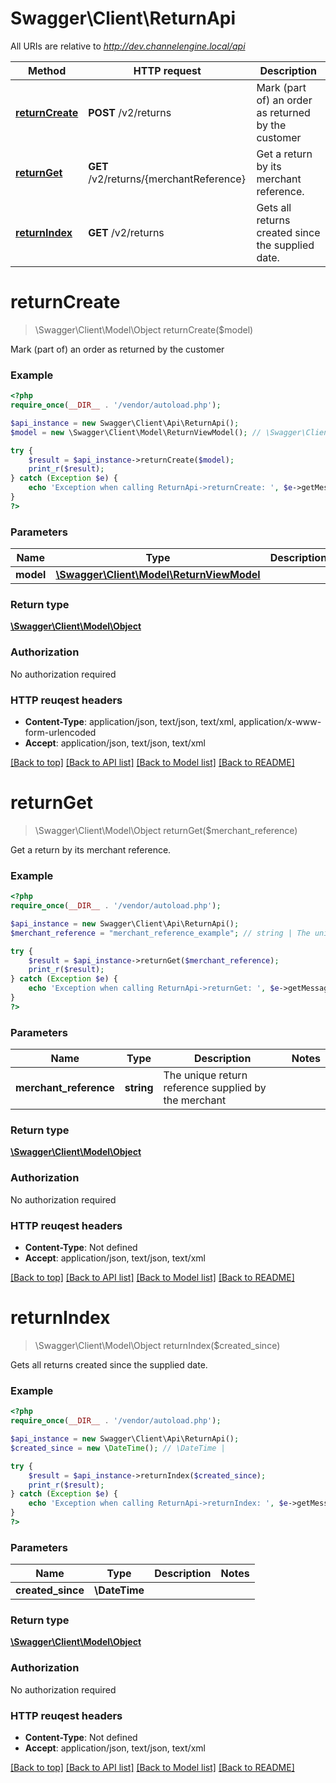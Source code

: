# Swagger\Client\ReturnApi

All URIs are relative to *http://dev.channelengine.local/api*

Method | HTTP request | Description
------------- | ------------- | -------------
[**returnCreate**](ReturnApi.md#returnCreate) | **POST** /v2/returns | Mark (part of) an order as returned by the customer
[**returnGet**](ReturnApi.md#returnGet) | **GET** /v2/returns/{merchantReference} | Get a return by its merchant reference.
[**returnIndex**](ReturnApi.md#returnIndex) | **GET** /v2/returns | Gets all returns created since the supplied date.


# **returnCreate**
> \Swagger\Client\Model\Object returnCreate($model)

Mark (part of) an order as returned by the customer

### Example 
```php
<?php
require_once(__DIR__ . '/vendor/autoload.php');

$api_instance = new Swagger\Client\Api\ReturnApi();
$model = new \Swagger\Client\Model\ReturnViewModel(); // \Swagger\Client\Model\ReturnViewModel | 

try { 
    $result = $api_instance->returnCreate($model);
    print_r($result);
} catch (Exception $e) {
    echo 'Exception when calling ReturnApi->returnCreate: ', $e->getMessage(), "\n";
}
?>
```

### Parameters

Name | Type | Description  | Notes
------------- | ------------- | ------------- | -------------
 **model** | [**\Swagger\Client\Model\ReturnViewModel**](\Swagger\Client\Model\ReturnViewModel.md)|  | 

### Return type

[**\Swagger\Client\Model\Object**](Object.md)

### Authorization

No authorization required

### HTTP reuqest headers

 - **Content-Type**: application/json, text/json, text/xml, application/x-www-form-urlencoded
 - **Accept**: application/json, text/json, text/xml

[[Back to top]](#) [[Back to API list]](../README.md#documentation-for-api-endpoints) [[Back to Model list]](../README.md#documentation-for-models) [[Back to README]](../README.md)

# **returnGet**
> \Swagger\Client\Model\Object returnGet($merchant_reference)

Get a return by its merchant reference.

### Example 
```php
<?php
require_once(__DIR__ . '/vendor/autoload.php');

$api_instance = new Swagger\Client\Api\ReturnApi();
$merchant_reference = "merchant_reference_example"; // string | The unique return reference supplied by the merchant

try { 
    $result = $api_instance->returnGet($merchant_reference);
    print_r($result);
} catch (Exception $e) {
    echo 'Exception when calling ReturnApi->returnGet: ', $e->getMessage(), "\n";
}
?>
```

### Parameters

Name | Type | Description  | Notes
------------- | ------------- | ------------- | -------------
 **merchant_reference** | **string**| The unique return reference supplied by the merchant | 

### Return type

[**\Swagger\Client\Model\Object**](Object.md)

### Authorization

No authorization required

### HTTP reuqest headers

 - **Content-Type**: Not defined
 - **Accept**: application/json, text/json, text/xml

[[Back to top]](#) [[Back to API list]](../README.md#documentation-for-api-endpoints) [[Back to Model list]](../README.md#documentation-for-models) [[Back to README]](../README.md)

# **returnIndex**
> \Swagger\Client\Model\Object returnIndex($created_since)

Gets all returns created since the supplied date.

### Example 
```php
<?php
require_once(__DIR__ . '/vendor/autoload.php');

$api_instance = new Swagger\Client\Api\ReturnApi();
$created_since = new \DateTime(); // \DateTime | 

try { 
    $result = $api_instance->returnIndex($created_since);
    print_r($result);
} catch (Exception $e) {
    echo 'Exception when calling ReturnApi->returnIndex: ', $e->getMessage(), "\n";
}
?>
```

### Parameters

Name | Type | Description  | Notes
------------- | ------------- | ------------- | -------------
 **created_since** | **\DateTime**|  | 

### Return type

[**\Swagger\Client\Model\Object**](Object.md)

### Authorization

No authorization required

### HTTP reuqest headers

 - **Content-Type**: Not defined
 - **Accept**: application/json, text/json, text/xml

[[Back to top]](#) [[Back to API list]](../README.md#documentation-for-api-endpoints) [[Back to Model list]](../README.md#documentation-for-models) [[Back to README]](../README.md)

